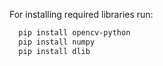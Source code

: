 For installing required libraries run: 

```bash
  pip install opencv-python
  pip install numpy
  pip install dlib
```